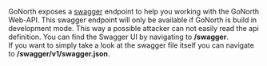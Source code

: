 GoNorth exposes a [swagger](https://swagger.io/) endpoint to help you working with the GoNorth Web-API. This swagger endpoint will only be available if GoNorth is build in development mode. This way a possible attacker can not easily read the api definition. You can find the Swagger UI by navigating to **/swagger**.  
If you want to simply take a look at the swagger file itself you can navigate to **/swagger/v1/swagger.json**.